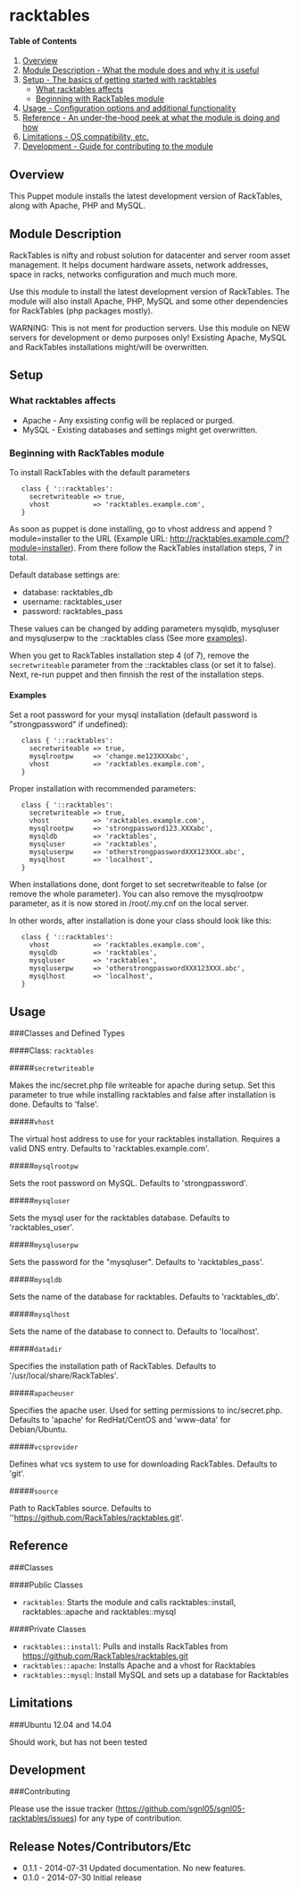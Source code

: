 # racktables

#### Table of Contents

1. [Overview](#overview)
2. [Module Description - What the module does and why it is useful](#module-description)
3. [Setup - The basics of getting started with racktables](#setup)
    * [What racktables affects](#what-racktables-affects)
    * [Beginning with RackTables module](#beginning-with-racktables-module)
4. [Usage - Configuration options and additional functionality](#usage)
5. [Reference - An under-the-hood peek at what the module is doing and how](#reference)
5. [Limitations - OS compatibility, etc.](#limitations)
6. [Development - Guide for contributing to the module](#development)

## Overview

This Puppet module installs the latest development version of RackTables, along with Apache, PHP and MySQL.

## Module Description

RackTables is nifty and robust solution for datacenter and server room asset management. It helps document hardware assets, network addresses, space in racks, networks configuration and much much more.

Use this module to install the latest development version of RackTables. The module will also install Apache, PHP, MySQL and some other dependencies for RackTables (php packages mostly).


WARNING:
This is not ment for production servers. Use this module on NEW servers for development or demo purposes only! 
Exsisting Apache, MySQL and RackTables installations might/will be overwritten.


## Setup

### What racktables affects

* Apache - Any exsisting config will be replaced or purged.
* MySQL - Existing databases and settings might get overwritten.

### Beginning with RackTables module

To install RackTables with the default parameters

```puppet
   class { '::racktables':
     secretwriteable => true,
     vhost           => 'racktables.example.com',
   }
```

As soon as puppet is done installing, go to vhost address and append ?module=installer to the URL (Example URL: http://racktables.example.com/?module=installer). From there follow the RackTables installation steps, 7 in total.

Default database settings are:
* database: racktables_db
* username: racktables_user
* password: racktables_pass

These values can be changed by adding parameters mysqldb, mysqluser and mysqluserpw to the ::racktables class (See more [examples](#examples)).

When you get to RackTables installation step 4 (of 7), remove the `secretwriteable` parameter from the ::racktables class (or set it to false). Next, re-run puppet and then finnish the rest of the installation steps.

#### Examples

Set a root password for your mysql installation (default password is "strongpassword" if undefined):

```puppet
   class { '::racktables':
     secretwriteable => true,
     mysqlrootpw     => 'change.me123XXXabc',
     vhost           => 'racktables.example.com',
   }
```

Proper installation with recommended parameters:

```puppet
   class { '::racktables':
     secretwriteable => true,
     vhost           => 'racktables.example.com',
     mysqlrootpw     => 'strongpassword123.XXXabc',
     mysqldb         => 'racktables',
     mysqluser       => 'racktables',
     mysqluserpw     => 'otherstrongpasswordXXX123XXX.abc',
     mysqlhost       => 'localhost',
   }
```

When installations done, dont forget to set secretwriteable to false (or remove the whole parameter). You can also remove the mysqlrootpw parameter, as it is now stored in /root/.my.cnf on the local server.

In other words, after installation is done your class should look like this:

```puppet
   class { '::racktables':
     vhost           => 'racktables.example.com',
     mysqldb         => 'racktables',
     mysqluser       => 'racktables',
     mysqluserpw     => 'otherstrongpasswordXXX123XXX.abc',
     mysqlhost       => 'localhost',
   }
```
## Usage

###Classes and Defined Types

####Class: `racktables`


#####`secretwriteable`

Makes the inc/secret.php file writeable for apache during setup. Set this parameter to true while installing racktables and false after installation is done. Defaults to 'false'.

#####`vhost`

The virtual host address to use for your racktables installation. Requires a valid DNS entry. Defaults to 'racktables.example.com'.

#####`mysqlrootpw`

Sets the root password on MySQL. Defaults to 'strongpassword'.

#####`mysqluser`

Sets the mysql user for the racktables database. Defaults to 'racktables_user'.

#####`mysqluserpw`

Sets the password for the "mysqluser". Defaults to 'racktables_pass'. 

#####`mysqldb`

Sets the name of the database for racktables. Defaults to 'racktables_db'.

#####`mysqlhost`

Sets the name of the database to connect to. Defaults to 'localhost'.

#####`datadir`

Specifies the installation path of RackTables. Defaults to '/usr/local/share/RackTables'.

#####`apacheuser`

Specifies the apache user. Used for setting permissions to inc/secret.php. Defaults to 'apache' for RedHat/CentOS and 'www-data' for Debian/Ubuntu.

#####`vcsprovider`

Defines what vcs system to use for downloading RackTables. Defaults to 'git'.

#####`source`

Path to RackTables source. Defaults to ''https://github.com/RackTables/racktables.git'.

## Reference

###Classes

####Public Classes

* `racktables`: Starts the module and calls racktables::install, racktables::apache and racktables::mysql

####Private Classes

* `racktables::install`: Pulls and installs RackTables from https://github.com/RackTables/racktables.git
* `racktables::apache`: Installs Apache and a vhost for Racktables
* `racktables::mysql`: Install MySQL and sets up a database for Racktables


## Limitations

###Ubuntu 12.04 and 14.04

Should work, but has not been tested

## Development

###Contributing

Please use the issue tracker (https://github.com/sgnl05/sgnl05-racktables/issues) for any type of contribution. 

## Release Notes/Contributors/Etc

* 0.1.1 - 2014-07-31 Updated documentation. No new features.
* 0.1.0 - 2014-07-30 Initial release

